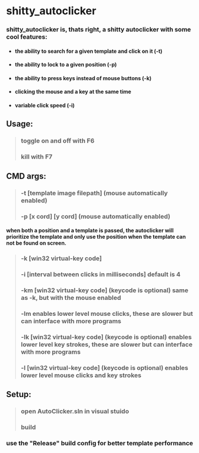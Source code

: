 # shitty_autoclicker
### shitty_autoclicker is, thats right, a shitty autoclicker with some cool features:
* #### the ability to search for a given template and click on it (-t)
* #### the ability to lock to a given position (-p)
* #### the ability to press keys instead of mouse buttons (-k)
* #### clicking the mouse and a key at the same time
* #### variable click speed (-i)
## Usage:
> ### toggle on and off with F6
> ### kill with F7
## CMD args:
> ### -t [template image filepath] (mouse automatically enabled)
> ### -p [x cord] [y cord] (mouse automatically enabled)
#### when both a position and a template is passed, the autoclicker will prioritize the template and only use the position when the template can not be found on screen.
> ### -k [win32 virtual-key code]
> ### -i [interval between clicks in milliseconds] default is 4
> ### -km [win32 virtual-key code] (keycode is optional) same as -k, but with the mouse enabled
> ### -lm enables lower level mouse clicks, these are slower but can interface with more programs
> ### -lk [win32 virtual-key code] (keycode is optional) enables lower level key strokes, these are slower but can interface with more programs
> ### -l [win32 virtual-key code] (keycode is optional) enables lower level mouse clicks and key strokes
## Setup:
> ### open AutoClicker.sln in visual stuido
> ### build 
### use the "Release" build config for better template performance 